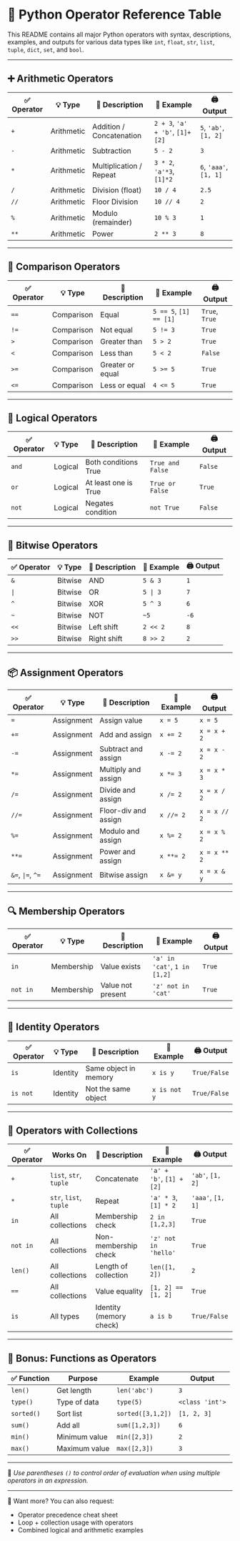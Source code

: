 # 🧮 Python Operator Reference Table

This README contains all major Python operators with syntax, descriptions, examples, and outputs for various data types like `int`, `float`, `str`, `list`, `tuple`, `dict`, `set`, and `bool`.

---

## ➕ Arithmetic Operators

| ✅ Operator | 💡 Type     | 🧠 Description              | 🧩 Example                      | 🖨️ Output     |
|------------|-------------|-----------------------------|----------------------------------|---------------|
| `+`        | Arithmetic  | Addition / Concatenation    | `2 + 3`, `'a' + 'b'`, `[1]+[2]` | `5`, `'ab'`, `[1, 2]` |
| `-`        | Arithmetic  | Subtraction                 | `5 - 2`                         | `3`           |
| `*`        | Arithmetic  | Multiplication / Repeat     | `3 * 2`, `'a'*3`, `[1]*2`       | `6`, `'aaa'`, `[1, 1]` |
| `/`        | Arithmetic  | Division (float)            | `10 / 4`                        | `2.5`         |
| `//`       | Arithmetic  | Floor Division              | `10 // 4`                       | `2`           |
| `%`        | Arithmetic  | Modulo (remainder)          | `10 % 3`                        | `1`           |
| `**`       | Arithmetic  | Power                       | `2 ** 3`                        | `8`           |

---

## 🔁 Comparison Operators

| ✅ Operator | 💡 Type     | 🧠 Description     | 🧩 Example               | 🖨️ Output     |
|------------|-------------|--------------------|---------------------------|---------------|
| `==`       | Comparison  | Equal              | `5 == 5`, `[1] == [1]`    | `True`, `True`|
| `!=`       | Comparison  | Not equal          | `5 != 3`                  | `True`        |
| `>`        | Comparison  | Greater than       | `5 > 2`                   | `True`        |
| `<`        | Comparison  | Less than          | `5 < 2`                   | `False`       |
| `>=`       | Comparison  | Greater or equal   | `5 >= 5`                  | `True`        |
| `<=`       | Comparison  | Less or equal      | `4 <= 5`                  | `True`        |

---

## 🔀 Logical Operators

| ✅ Operator | 💡 Type   | 🧠 Description         | 🧩 Example        | 🖨️ Output |
|------------|-----------|------------------------|-------------------|------------|
| `and`      | Logical   | Both conditions True   | `True and False`  | `False`    |
| `or`       | Logical   | At least one is True   | `True or False`   | `True`     |
| `not`      | Logical   | Negates condition      | `not True`        | `False`    |

---

## 🔧 Bitwise Operators

| ✅ Operator | 💡 Type    | 🧠 Description         | 🧩 Example     | 🖨️ Output |
|------------|------------|------------------------|----------------|------------|
| `&`        | Bitwise    | AND                    | `5 & 3`        | `1`        |
| `\|`       | Bitwise    | OR                     | `5 \| 3`       | `7`        |
| `^`        | Bitwise    | XOR                    | `5 ^ 3`        | `6`        |
| `~`        | Bitwise    | NOT                    | `~5`           | `-6`       |
| `<<`       | Bitwise    | Left shift             | `2 << 2`       | `8`        |
| `>>`       | Bitwise    | Right shift            | `8 >> 2`       | `2`        |

---

## 📦 Assignment Operators

| ✅ Operator | 💡 Type     | 🧠 Description         | 🧩 Example         | 🖨️ Output    |
|------------|-------------|------------------------|--------------------|--------------|
| `=`        | Assignment  | Assign value           | `x = 5`            | `x = 5`      |
| `+=`       | Assignment  | Add and assign         | `x += 2`           | `x = x + 2`  |
| `-=`       | Assignment  | Subtract and assign    | `x -= 2`           | `x = x - 2`  |
| `*=`       | Assignment  | Multiply and assign    | `x *= 3`           | `x = x * 3`  |
| `/=`       | Assignment  | Divide and assign      | `x /= 2`           | `x = x / 2`  |
| `//=`      | Assignment  | Floor-div and assign   | `x //= 2`          | `x = x // 2` |
| `%=`       | Assignment  | Modulo and assign      | `x %= 2`           | `x = x % 2`  |
| `**=`      | Assignment  | Power and assign       | `x **= 2`          | `x = x ** 2` |
| `&=`, `\|=`, `^=` | Assignment | Bitwise assign | `x &= y`           | `x = x & y`  |

---

## 🔍 Membership Operators

| ✅ Operator | 💡 Type      | 🧠 Description        | 🧩 Example                   | 🖨️ Output |
|------------|--------------|------------------------|------------------------------|------------|
| `in`       | Membership   | Value exists           | `'a' in 'cat'`, `1 in [1,2]` | `True`     |
| `not in`   | Membership   | Value not present      | `'z' not in 'cat'`           | `True`     |

---

## 🧱 Identity Operators

| ✅ Operator | 💡 Type     | 🧠 Description            | 🧩 Example    | 🖨️ Output     |
|------------|-------------|---------------------------|---------------|----------------|
| `is`       | Identity    | Same object in memory     | `x is y`      | `True/False`   |
| `is not`   | Identity    | Not the same object       | `x is not y`  | `True/False`   |

---

## 🎯 Operators with Collections

| ✅ Operator | Works On            | 🧠 Description              | 🧩 Example                  | 🖨️ Output      |
|------------|---------------------|-----------------------------|-----------------------------|----------------|
| `+`        | `list`, `str`, `tuple` | Concatenate              | `'a' + 'b'`, `[1] + [2]`    | `'ab'`, `[1, 2]` |
| `*`        | `str`, `list`, `tuple` | Repeat                   | `'a' * 3`, `[1] * 2`        | `'aaa'`, `[1, 1]` |
| `in`       | All collections      | Membership check           | `2 in [1,2,3]`              | `True`         |
| `not in`   | All collections      | Non-membership check       | `'z' not in 'hello'`        | `True`         |
| `len()`    | All collections      | Length of collection       | `len([1, 2])`               | `2`            |
| `==`       | All collections      | Value equality             | `[1, 2] == [1, 2]`          | `True`         |
| `is`       | All types            | Identity (memory check)    | `a is b`                    | `True/False`   |

---

## 🧠 Bonus: Functions as Operators

| ✅ Function   | Purpose             | Example              | Output          |
|--------------|---------------------|----------------------|-----------------|
| `len()`      | Get length           | `len('abc')`         | `3`             |
| `type()`     | Type of data         | `type(5)`            | `<class 'int'>`|
| `sorted()`   | Sort list            | `sorted([3,1,2])`    | `[1, 2, 3]`     |
| `sum()`      | Add all              | `sum([1,2,3])`       | `6`             |
| `min()`      | Minimum value        | `min([2,3])`         | `2`             |
| `max()`      | Maximum value        | `max([2,3])`         | `3`             |

---

📌 *Use parentheses `()` to control order of evaluation when using multiple operators in an expression.*

---

🧾 Want more? You can also request:
- Operator precedence cheat sheet
- Loop + collection usage with operators
- Combined logical and arithmetic examples